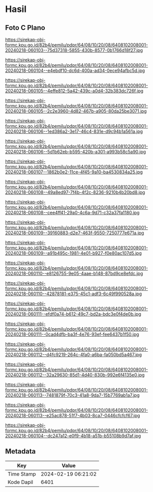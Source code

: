 # Hasil

## Foto C Plano

https://sirekap-obj-formc.kpu.go.id/82b4/pemilu/pdpr/64/08/10/20/08/6408102008001-20240218-060103--75d37318-5855-430b-8577-0b1766d18f27.jpg

https://sirekap-obj-formc.kpu.go.id/82b4/pemilu/pdpr/64/08/10/20/08/6408102008001-20240218-060104--e4ebdf10-dc6d-400a-ad34-0ece94afbc5d.jpg

https://sirekap-obj-formc.kpu.go.id/82b4/pemilu/pdpr/64/08/10/20/08/6408102008001-20240218-060105--4effe812-5a42-439c-a0d4-32b383dc726f.jpg

https://sirekap-obj-formc.kpu.go.id/82b4/pemilu/pdpr/64/08/10/20/08/6408102008001-20240218-060105--2c2e3960-4d82-467b-a905-80da25be3071.jpg

https://sirekap-obj-formc.kpu.go.id/82b4/pemilu/pdpr/64/08/10/20/08/6408102008001-20240218-060106--1ed386a2-3e17-46c4-831e-d9c94b1a561a.jpg

https://sirekap-obj-formc.kpu.go.id/82b4/pemilu/pdpr/64/08/10/20/08/6408102008001-20240218-060106--5d1b62eb-b595-420b-a301-a993b58c5a90.jpg

https://sirekap-obj-formc.kpu.go.id/82b4/pemilu/pdpr/64/08/10/20/08/6408102008001-20240218-060107--1862b0e2-11ce-4f45-9a10-ba4530834a25.jpg

https://sirekap-obj-formc.kpu.go.id/82b4/pemilu/pdpr/64/08/10/20/08/6408102008001-20240218-060108--49a8ed97-7f4b-4f2c-8236-9210b4b20bd8.jpg

https://sirekap-obj-formc.kpu.go.id/82b4/pemilu/pdpr/64/08/10/20/08/6408102008001-20240218-060108--cee4ff41-29a0-4c6a-9d71-c32a37fa1180.jpg

https://sirekap-obj-formc.kpu.go.id/82b4/pemilu/pdpr/64/08/10/20/08/6408102008001-20240218-060109--39160883-d2e7-463f-9550-7250777e671a.jpg

https://sirekap-obj-formc.kpu.go.id/82b4/pemilu/pdpr/64/08/10/20/08/6408102008001-20240218-060109--a91b495c-1981-4e01-b927-f0e80ac107d5.jpg

https://sirekap-obj-formc.kpu.go.id/82b4/pemilu/pdpr/64/08/10/20/08/6408102008001-20240218-060110--e8126755-9e05-4aae-b148-87bd9ce8efdc.jpg

https://sirekap-obj-formc.kpu.go.id/82b4/pemilu/pdpr/64/08/10/20/08/6408102008001-20240218-060110--42878181-e375-45c1-adf3-6c49f990528a.jpg

https://sirekap-obj-formc.kpu.go.id/82b4/pemilu/pdpr/64/08/10/20/08/6408102008001-20240218-060111--efdf0a74-b612-49c7-bd2a-bdc3e0f4de0b.jpg

https://sirekap-obj-formc.kpu.go.id/82b4/pemilu/pdpr/64/08/10/20/08/6408102008001-20240218-060111--0cad4dfb-ba3f-4e76-93ef-fee6437b1f50.jpg

https://sirekap-obj-formc.kpu.go.id/82b4/pemilu/pdpr/64/08/10/20/08/6408102008001-20240218-060112--d4fc9219-264c-4fa0-a6ba-fa050bd5a467.jpg

https://sirekap-obj-formc.kpu.go.id/82b4/pemilu/pdpr/64/08/10/20/08/6408102008001-20240218-060112--32a29630-85d1-4d40-830b-992e6f4135e0.jpg

https://sirekap-obj-formc.kpu.go.id/82b4/pemilu/pdpr/64/08/10/20/08/6408102008001-20240218-060113--7481879f-70c3-41a8-9da7-15b7769ab1a7.jpg

https://sirekap-obj-formc.kpu.go.id/82b4/pemilu/pdpr/64/08/10/20/08/6408102008001-20240218-060113--e25ac878-51f7-4b03-8ca7-0446cfcfcf67.jpg

https://sirekap-obj-formc.kpu.go.id/82b4/pemilu/pdpr/64/08/10/20/08/6408102008001-20240218-060104--dc247a12-e0f9-4b18-a51b-b55108b9d7af.jpg


## Metadata

| Key        | Value               |
| ---------- | ------------------- |
| Time Stamp | 2024-02-19 06:21:02 |
| Kode Dapil | 6401                |



